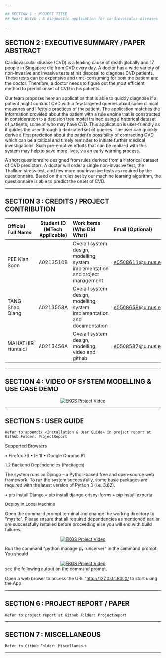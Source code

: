 ```yaml
---

## SECTION 1 : PROJECT TITLE
## Heart Watch : A diagnostic application for cardiovascular diseases

---
```


## SECTION 2 : EXECUTIVE SUMMARY / PAPER ABSTRACT
Cardiovascular disease (CVD) is a leading cause of death globally and 17 people in Singapore die from CVD every day. A doctor has a wide variety of non-invasive and invasive tests at his disposal to diagnose CVD patients. These tests can be expensive and time-consuming for both the patient and the doctor. Therefore, a doctor needs to figure out the most efficient method to predict onset of CVD in his patients. 

Our team proposes here an application that is able to quickly diagnose if a patient might contract CVD with a few targeted queries about some clinical measures and lifestyle practices of the patient. The application matches the information provided about the patient with a rule engine that is constructed in consideration to a decision tree model trained using a historical dataset of patients, some of who may have CVD. This application is user-friendly as it guides the user through a dedicated set of queries.  The user can quickly derive a first prediction about the patient’s possibility of contracting CVD, which can be a critical and timely reminder to initiate further medical investigations.  Such pre-emptive efforts that can be realized with this system may help to save more lives, via an early warning process.

A short questionnaire designed from rules derived from a historical dataset of CVD predictors. A doctor will order a single non-invasive test, the Thallium stress test, and few more non-invasive tests as required by the questionnaire. Based on the rules set by our machine learning algorithm, the questionnaire is able to predict the onset of CVD.

---

## SECTION 3 : CREDITS / PROJECT CONTRIBUTION

| Official Full Name  | Student ID (MTech Applicable)  | Work Items (Who Did What) | Email (Optional) |
| :------------ |:---------------:| :-----| :-----|
| PEE Kian Soon | A0213510B |Overall system design, modelling, system implementation and project management | e0508611@u.nus.edu |
| TANG Shao Qiang | A0213558A |Overall system design, modelling, system implementation and documentation | e0508659@u.nus.edu |
| MAHATHIR Humaidi | A0213456A |Overall system design, modelling, video and github  | e0508587@u.nus.edu |

---

## SECTION 4 : VIDEO OF SYSTEM MODELLING & USE CASE DEMO
<div align="center">
  <a href="https://youtu.be/gvstrhI8Fkg">
    <img src="https://img.youtube.com/vi/gvstrhI8Fkg/0.jpg" alt="EKGS Project Video">
  </a>
</div>

---

## SECTION 5 : USER GUIDE

`Refer to appendix <Installation & User Guide> in project report at Github Folder: ProjectReport`

Supported Browsers

•	Firefox 76
•	IE 11
•	Google Chrome 81

1.2	Backend Dependencies (Packages)

The system runs on Django – a Python-based free and open-source web framework. To run the system successfully, some basic packages are required with the latest version of Python 3 (i.e. 3.82).

•	pip install Django
•	pip install django-crispy-forms
•	pip install experta

Deploy in Local Machine

Open the command prompt terminal and change the working directory to "mysite". Please ensure that all required dependencies as mentioned earlier are successfully installed before proceeding else you will end with build failures.

<div align="center">
  <a href="https://youtu.be/gvstrhI8Fkg">
    <img src="https://img.youtube.com/vi/gvstrhI8Fkg/0.jpg" alt="EKGS Project Video">
  </a>
</div>

Run the command "python manage.py runserver" in the command prompt. You should 

<div align="center">
  <a href="https://youtu.be/gvstrhI8Fkg">
    <img src="https://img.youtube.com/vi/gvstrhI8Fkg/0.jpg" alt="EKGS Project Video">
  </a>
</div>
see the following output on the command prompt.

Open a web brower to access the URL "http://127.0.0.1.8000/ to start using the App


---

## SECTION 6 : PROJECT REPORT / PAPER

`Refer to project report at Github Folder: ProjectReport`

---

## SECTION 7 : MISCELLANEOUS

`Refer to Github Folder: Miscellaneous`

---

